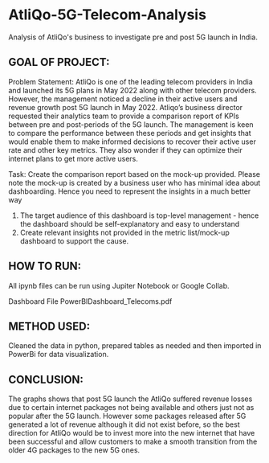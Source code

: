 # AtliQo-5G-Telecom-Analysis
Analysis of AtliQo's business to investigate pre and post 5G launch in India.





## GOAL OF PROJECT:

Problem Statement:
AtliQo is one of the leading telecom providers in India and launched its 5G plans in May 2022 along with other telecom providers.
However, the management noticed a decline in their active users and revenue growth post 5G launch in May 2022. Atliqo’s business director requested their analytics team to provide a comparison report of KPIs between pre and post-periods of the 5G launch. The management is keen to compare the performance between these periods and get insights that would enable them to make informed decisions to recover their active user rate and other key metrics. They also wonder if they can optimize their internet plans to get more active users. 

Task:
Create the comparison report based on the mock-up provided. Please note the mock-up is created by a business user who has minimal idea about dashboarding. Hence you need to represent the insights in a much better way
1.    The target audience of this dashboard is top-level management - hence the dashboard should be self-explanatory and easy to understand
2.    Create relevant insights not provided in the metric list/mock-up dashboard to support the cause.

## HOW TO RUN:
All ipynb files can be run using Jupiter Notebook or Google Collab.

Dashboard File
PowerBIDashboard_Telecoms.pdf

## METHOD USED:
Cleaned the data in python, prepared tables as needed and then imported in PowerBi for data visualization.


## CONCLUSION:
The graphs shows that post 5G launch the AtliQo suffered revenue losses due to certain internet packages not being available and others just not as popular after the 5G launch. 
However some packages released after 5G generated a lot of revenue although it did not exist before, so the best direction for AtliQo would be to invest more into the new internet
that have been successful and allow customers to make a smooth transition from the older 4G packages to the new 5G ones. 
